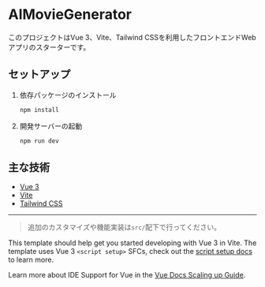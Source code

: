 # AIMovieGenerator

このプロジェクトはVue 3、Vite、Tailwind CSSを利用したフロントエンドWebアプリのスターターです。

## セットアップ

1. 依存パッケージのインストール
   ```sh
   npm install
   ```
2. 開発サーバーの起動
   ```sh
   npm run dev
   ```

## 主な技術
- [Vue 3](https://vuejs.org/)
- [Vite](https://vitejs.dev/)
- [Tailwind CSS](https://tailwindcss.com/)

---

> 追加のカスタマイズや機能実装は`src/`配下で行ってください。

This template should help get you started developing with Vue 3 in Vite. The template uses Vue 3 `<script setup>` SFCs, check out the [script setup docs](https://v3.vuejs.org/api/sfc-script-setup.html#sfc-script-setup) to learn more.

Learn more about IDE Support for Vue in the [Vue Docs Scaling up Guide](https://vuejs.org/guide/scaling-up/tooling.html#ide-support).
